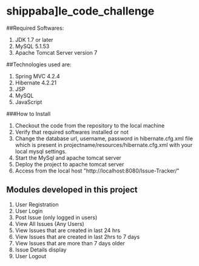 # shippaba]le_code_challenge

##Required Softwares:
1. JDK 1.7 or later
2. MySQL 5.1.53
3. Apache Tomcat Server version 7

##Technologies used are:
1. Spring MVC 4.2.4
2. Hibernate 4.2.21
3. JSP
4. MySQL
5. JavaScript

###How to Install
1. Checkout the code from the repository to the local machine
2. Verify that required softwares installed or not
3. Change the database url, username, password in hibernate.cfg.xml file which is present in projectname/resources/hibernate.cfg.xml with your local mysql settings.
4. Start the MySql and apache tomcat server
5. Deploy the project to apache tomcat server
6. Access from the local host "http://localhost:8080/Issue-Tracker/"

## Modules developed in this project
1. User Registration
2. User Login
3. Post Issue (only logged in users)
4. View All Issues (Any Users)
5. View Issues that are created in last 24 hrs
6. View Issues that are created in last 2hrs to 7 days
7. View Issues that are more than 7 days older
8. Issue Details display
9. User Logout




